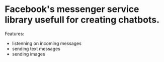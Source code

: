 # Facebook's messenger service library usefull for creating chatbots.

Features:

* listenning on incoming messages
* sending text messages
* sending images
